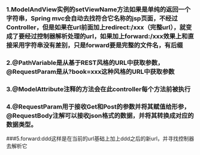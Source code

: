 ### 1.ModelAndView实例的setViewName方法如果是单纯的返回一个字符串，Spring mvc会自动去找符合它名称的jsp页面，不经过Controller，但是如果在url前面加上redirect:/xxx（完整url），就变成了要经过控制器解析处理的url，如果加上forward:/xxx效果上和直接采用字符串没有差别，只是forward要是完整的文件名，有后缀

### 2.@PathVariable是从基于REST风格的URL中获取参数，@RequestParam是从?book=xxx这种风格的URL中获取参数

### 3.@ModelAttribute注释的方法会在此controller每个方法前被执行

### 4.@RequestParam用于接收Get和Post的参数并将其赋值给形参，@RequestBody注解可以接收json格式的数据，并将其转换成对应的数据类型。

###5.forward:ddd这样是在当前的url基础上加上ddd之后的新url，并寻找控制器去解析它